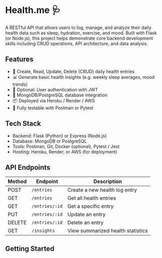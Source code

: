 # Health.me 🩺

A RESTful API that allows users to log, manage, and analyze their daily health data such as sleep, hydration, exercise, and mood. Built with Flask (or Node.js), this project helps demonstrate core backend development skills including CRUD operations, API architecture, and data analysis.

## Features

- 📝 Create, Read, Update, Delete (CRUD) daily health entries
- 📊 Generate basic health insights (e.g. weekly sleep averages, mood trends)
- 🔐 Optional: User authentication with JWT
- 💾 MongoDB/PostgreSQL database integration
- 📦 Deployed via Heroku / Render / AWS
- 🧪 Fully testable with Postman or Pytest

## Tech Stack

- Backend: Flask (Python) or Express (Node.js)
- Database: MongoDB or PostgreSQL
- Tools: Postman, Git, Docker (optional), Pytest / Jest
- Hosting: Heroku, Render, or AWS (for deployment)

## API Endpoints

| Method | Endpoint         | Description                      |
|--------|------------------|----------------------------------|
| POST   | `/entries`       | Create a new health log entry    |
| GET    | `/entries`       | Get all health entries           |
| GET    | `/entries/:id`   | Get a specific entry             |
| PUT    | `/entries/:id`   | Update an entry                  |
| DELETE | `/entries/:id`   | Delete an entry                  |
| GET    | `/insights`      | View summarized health statistics|

## Getting Started


